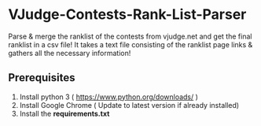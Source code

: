 # VJudge-Contests-Rank-List-Parser
Parse & merge the ranklist of the contests from vjudge.net and get the final ranklist in a csv file! It takes a text file consisting of the ranklist page links & gathers all the necessary information!

## Prerequisites
1. Install python 3 ( https://www.python.org/downloads/ )
2. Install Google Chrome ( Update to latest version if already installed)
3. Install the **requirements.txt** 

